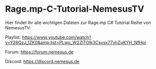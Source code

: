 # Rage.mp-C-Tutorial-NemesusTV

Hier findet Ihr alle wichtigen Dateien zur Rage.mp C# Tutorial Reihe von NemesusTV:

Playlist: https://www.youtube.com/watch?v=Y28QzJ_1ZK0&amp;list=PLwo_W2ZlTOIk3Csvsx77vhZuKYH_NfHpi

Forum: https://forum.nemesus.de

Discord: https://discord.nemesus.de
